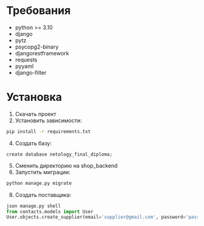 # Требования
- python >= 3.10
- django
- pytz
- psycopg2-binary
- djangorestframework
- requests
- pyyaml
- django-filter

# Установка
1. Скачать проект
2. Установить зависимости:
```bash
pip install -r requirements.txt
```
4. Создать базу:
```postgres
create database netology_final_diploma;
```
5. Сменить директорию на shop_backend
6. Запустить миграции:
```bash
python manage.py migrate
```
8. Создать поставщика:
```python
json manage.py shell
from contacts.models import User
User.objects.create_supplier(email='supplier@gmail.com', password='password')
```
